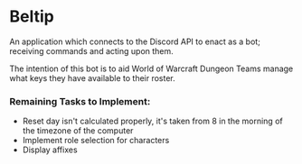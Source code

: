 # Beltip

An application which connects to the Discord API to enact as a bot; receiving commands and acting upon them.

The intention of this bot is to aid World of Warcraft Dungeon Teams manage what keys they have available to their
roster.

### Remaining Tasks to Implement:

* Reset day isn't calculated properly, it's taken from 8 in the morning of the timezone of the computer
* Implement role selection for characters
* Display affixes
